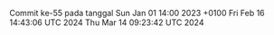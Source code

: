 Commit ke-55 pada tanggal Sun Jan 01 14:00 2023 +0100
Fri Feb 16 14:43:06 UTC 2024
Thu Mar 14 09:23:42 UTC 2024
